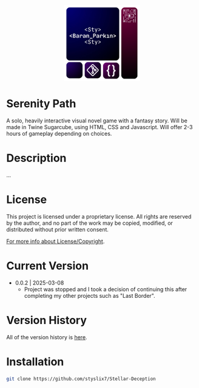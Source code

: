 <div align="center">

  <img src="StyLogo.png" alt="logo" width="200" height="auto" />

</div>

# Serenity Path

A solo, heavily interactive visual novel game with a fantasy story. Will be made in Twine Sugarcube, using HTML, CSS and Javascript. Will offer 2-3 hours of gameplay depending on choices.

# Description

...

# License

This project is licensed under a proprietary license. All rights are reserved by the author, and no part of the work may be copied, modified, or distributed without prior written consent.

[For more info about License/Copyright](https://github.com/styslix7/Serenity-Path/blob/main/ReadMe/License.md).

# Current Version

* 0.0.2 | 2025-03-08
    * Project was stopped and I took a decision of continuing this after completing my other projects such as "Last Border".

# Version History

All of the version history is [here](https://github.com/styslix7/Serenity-Path/blob/main/ReadMe/VersionLog.md).

# Installation

```bash
git clone https://github.com/styslix7/Stellar-Deception
